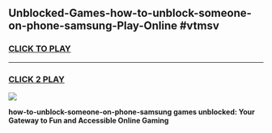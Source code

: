
## Unblocked-Games-how-to-unblock-someone-on-phone-samsung-Play-Online #vtmsv
<h3>
<a href="https://news.freeplayer.one?title=how-to-unblock-someone-on-phone-samsung&ref=3">CLICK TO PLAY</a></h3>
<hr>

<h3>
<a href="https://news.freeplayer.one?title=how-to-unblock-someone-on-phone-samsung&ref=3">CLICK 2 PLAY</a>
  
</h3>

<a href="https://news.freeplayer.one?title=how-to-unblock-someone-on-phone-samsung&ref=3"><img src="https://clearcache.store/games.png"></a>


**how-to-unblock-someone-on-phone-samsung games unblocked: Your Gateway to Fun and Accessible Online Gaming**

